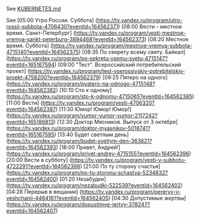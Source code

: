 See [KUBERNETES.md](https://github.com/joemccann/dillinger/blob/master/KUBERNETES.md)

See [05:00 Утро России. Суббота]  (https://tv.yandex.ru/program/utro-rossii-subbota-4706430?eventId=164562371)
[08:00 Вести - местное время. Санкт-Петербург]  (https://tv.yandex.ru/program/vesti-mestnoe-vremya-sankt-peterburg-3894468?eventId=164562373)
[08:20 Местное время. Суббота]  (https://tv.yandex.ru/program/mestnoe-vremya-subbota-4715140?eventId=164562375)
[08:35 По секрету всему свету. Байкал]  (https://tv.yandex.ru/program/po-sekretu-vsemu-svetu-4715147?eventId=165167594)
[09:00 &quot;Тест&quot;. Всероссийский потребительский проект]  (https://tv.yandex.ru/program/test-vserossiyskiy-potrebitelskiy-proekt-4758200?eventId=164562379)
[09:25 Пятеро на одного]  (https://tv.yandex.ru/program/pyatero-na-odnogo-4715148?eventId=164562382)
[10:10 Сто к одному]  (https://tv.yandex.ru/program/sto-k-odnomu-4715065?eventId=164562385)
[11:00 Вести]  (https://tv.yandex.ru/program/vesti-4706320?eventId=164562387)
[11:30 Юмор! Юмор! Юмор!]  (https://tv.yandex.ru/program/yumor-yumor-yumor-2117242?eventId=165186813)
[12:30 Доктор Мясников. Выпуск от 3 октября]  (https://tv.yandex.ru/program/doktor-myasnikov-5018741?eventId=165167595)
[13:40 Будет светлым день]  (https://tv.yandex.ru/program/budet-svetlym-den-363621?eventId=164562393)
[18:00 Привет, Андрей!]  (https://tv.yandex.ru/program/privet-andrey-4715155?eventId=164562396)
[20:00 Вести в субботу]  (https://tv.yandex.ru/program/vesti-v-subbotu-4722291?eventId=164562398)
[21:00 По ту сторону счастья]  (https://tv.yandex.ru/program/po-tu-storonu-schastya-5234832?eventId=164562400)
[01:20 Незабудки]  (https://tv.yandex.ru/program/nezabudki-522539?eventId=164562402)
[04:28 Перерыв в вещании]  (https://tv.yandex.ru/program/pereryv-v-veshchanii-4464161?eventId=164562405)
[04:30 Допустимые жертвы]  (https://tv.yandex.ru/program/dopustimye-jertvy-378247?eventId=164562407)
